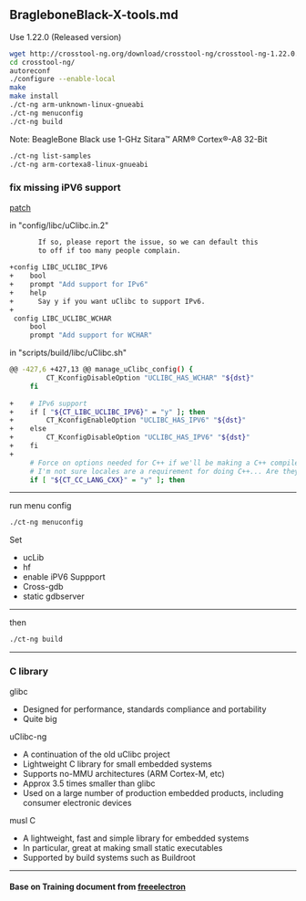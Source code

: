 ## BragleboneBlack-X-tools.md

Use 1.22.0 (Released version)
```sh
wget http://crosstool-ng.org/download/crosstool-ng/crosstool-ng-1.22.0.tar.bz2
cd crosstool-ng/
autoreconf
./configure --enable-local
make
make install
./ct-ng arm-unknown-linux-gnueabi
./ct-ng menuconfig
./ct-ng build

```

Note: BeagleBone Black use 1-GHz Sitara™ ARM® Cortex®-A8 32-Bit
```sh
./ct-ng list-samples
./ct-ng arm-cortexa8-linux-gnueabi
```

### fix missing iPV6 support
[patch](https://github.com/crosstool-ng/crosstool-ng/pull/286/files)
   
in "config/libc/uClibc.in.2"

```sh
       If so, please report the issue, so we can default this
       to off if too many people complain.
 
+config LIBC_UCLIBC_IPV6
+    bool
+    prompt "Add support for IPv6"
+    help
+      Say y if you want uClibc to support IPv6.
+
 config LIBC_UCLIBC_WCHAR
     bool
     prompt "Add support for WCHAR"
```

in "scripts/build/libc/uClibc.sh"

```sh
@@ -427,6 +427,13 @@ manage_uClibc_config() {
         CT_KconfigDisableOption "UCLIBC_HAS_WCHAR" "${dst}"
     fi
 
+    # IPv6 support
+    if [ "${CT_LIBC_UCLIBC_IPV6}" = "y" ]; then
+        CT_KconfigEnableOption "UCLIBC_HAS_IPV6" "${dst}"
+    else
+        CT_KconfigDisableOption "UCLIBC_HAS_IPV6" "${dst}"
+    fi
+
     # Force on options needed for C++ if we'll be making a C++ compiler.
     # I'm not sure locales are a requirement for doing C++... Are they?
     if [ "${CT_CC_LANG_CXX}" = "y" ]; then
```

---
   
run menu config
```sh
./ct-ng menuconfig
```
Set
   - ucLib
   - hf
   - enable iPV6 Suppport
   - Cross-gdb
   - static gdbserver

---
   
then

```sh
./ct-ng build
```

---

### C library
glibc   
   - Designed for performance, standards compliance and portability
   - Quite big
   
uClibc-ng
   - A continuation of the old uClibc project
   - Lightweight C library for small embedded systems
   - Supports no-MMU architectures (ARM Cortex-M, etc)
   - Approx 3.5 times smaller than glibc
   - Used on a large number of production embedded products, including consumer electronic devices
   
musl C
   - A lightweight, fast and simple library for embedded systems
   - In particular, great at making small static executables
   - Supported by build systems such as Buildroot

---

#### Base on Training document from [freeelectron](http://free-electrons.com/training/)
   
